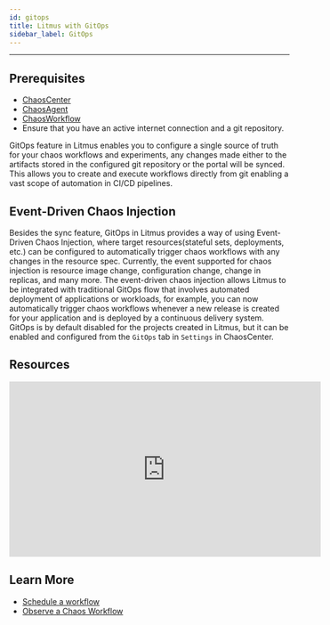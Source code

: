 ```yaml
---
id: gitops
title: Litmus with GitOps
sidebar_label: GitOps
---
```


---

## Prerequisites

- [ChaosCenter](chaos-center)
- [ChaosAgent](agent)
- [ChaosWorkflow](chaos-workflow)
- Ensure that you have an active internet connection and a git repository.

GitOps feature in Litmus enables you to configure a single source of truth for your chaos workflows and experiments, any changes made either to the artifacts stored in the configured git repository or the portal will be synced. This allows you to create and execute workflows directly from git enabling a vast scope of automation in CI/CD pipelines.

## Event-Driven Chaos Injection

Besides the sync feature, GitOps in Litmus provides a way of using Event-Driven Chaos Injection, where target resources(stateful sets, deployments, etc.) can be configured to automatically trigger chaos workflows with any changes in the resource spec. Currently, the event supported for chaos injection is resource image change, configuration change, change in replicas, and many more.
The event-driven chaos injection allows Litmus to be integrated with traditional GitOps flow that involves automated deployment of applications or workloads, for example, you can now automatically trigger chaos workflows whenever a new release is created for your application and is deployed by a continuous delivery system.
GitOps is by default disabled for the projects created in Litmus, but it can be enabled and configured from the `GitOps` tab in `Settings` in ChaosCenter.

## Resources

<iframe width="560" height="315" src="https://www.youtube.com/embed/7cF3rwcZMcA" title="YouTube video player" frameborder="0" allow="accelerometer; autoplay; clipboard-write; encrypted-media; gyroscope; picture-in-picture" allowfullscreen></iframe>

## Learn More

- [Schedule a workflow](schedule-workflow)
- [Observe a Chaos Workflow](observe-workflow)
